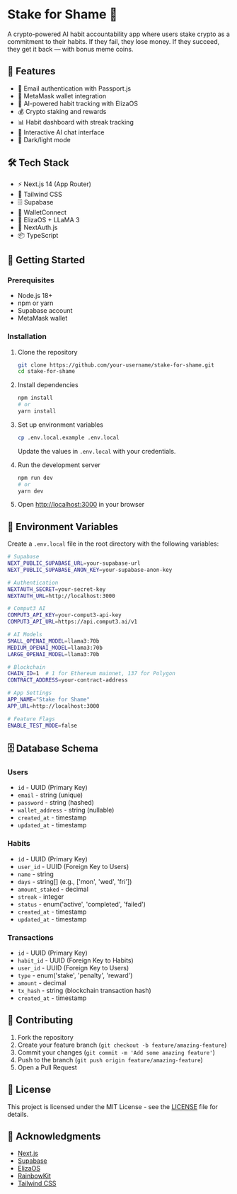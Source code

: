 # Stake for Shame 🚀

A crypto-powered AI habit accountability app where users stake crypto as a commitment to their habits. If they fail, they lose money. If they succeed, they get it back — with bonus meme coins.

## 🚀 Features

- 🔐 Email authentication with Passport.js
- 🧧 MetaMask wallet integration
- 🤖 AI-powered habit tracking with ElizaOS
- 💰 Crypto staking and rewards
- 📊 Habit dashboard with streak tracking
- 💬 Interactive AI chat interface
- 🌙 Dark/light mode

## 🛠 Tech Stack

- ⚡ Next.js 14 (App Router)
- 🎨 Tailwind CSS
- 🗄 Supabase
- 🔗 WalletConnect
- 🤖 ElizaOS + LLaMA 3
- 🔐 NextAuth.js
- 📦 TypeScript

## 🚀 Getting Started

### Prerequisites

- Node.js 18+
- npm or yarn
- Supabase account
- MetaMask wallet

### Installation

1. Clone the repository
   ```bash
   git clone https://github.com/your-username/stake-for-shame.git
   cd stake-for-shame
   ```

2. Install dependencies
   ```bash
   npm install
   # or
   yarn install
   ```

3. Set up environment variables
   ```bash
   cp .env.local.example .env.local
   ```
   Update the values in `.env.local` with your credentials.

4. Run the development server
   ```bash
   npm run dev
   # or
   yarn dev
   ```

5. Open [http://localhost:3000](http://localhost:3000) in your browser

## 📝 Environment Variables

Create a `.env.local` file in the root directory with the following variables:

```bash
# Supabase
NEXT_PUBLIC_SUPABASE_URL=your-supabase-url
NEXT_PUBLIC_SUPABASE_ANON_KEY=your-supabase-anon-key

# Authentication
NEXTAUTH_SECRET=your-secret-key
NEXTAUTH_URL=http://localhost:3000

# Comput3 AI
COMPUT3_API_KEY=your-comput3-api-key
COMPUT3_API_URL=https://api.comput3.ai/v1

# AI Models
SMALL_OPENAI_MODEL=llama3:70b
MEDIUM_OPENAI_MODEL=llama3:70b
LARGE_OPENAI_MODEL=llama3:70b

# Blockchain
CHAIN_ID=1  # 1 for Ethereum mainnet, 137 for Polygon
CONTRACT_ADDRESS=your-contract-address

# App Settings
APP_NAME="Stake for Shame"
APP_URL=http://localhost:3000

# Feature Flags
ENABLE_TEST_MODE=false
```

## 🗄 Database Schema

### Users
- `id` - UUID (Primary Key)
- `email` - string (unique)
- `password` - string (hashed)
- `wallet_address` - string (nullable)
- `created_at` - timestamp
- `updated_at` - timestamp

### Habits
- `id` - UUID (Primary Key)
- `user_id` - UUID (Foreign Key to Users)
- `name` - string
- `days` - string[] (e.g., ['mon', 'wed', 'fri'])
- `amount_staked` - decimal
- `streak` - integer
- `status` - enum('active', 'completed', 'failed')
- `created_at` - timestamp
- `updated_at` - timestamp

### Transactions
- `id` - UUID (Primary Key)
- `habit_id` - UUID (Foreign Key to Habits)
- `user_id` - UUID (Foreign Key to Users)
- `type` - enum('stake', 'penalty', 'reward')
- `amount` - decimal
- `tx_hash` - string (blockchain transaction hash)
- `created_at` - timestamp

## 🤝 Contributing

1. Fork the repository
2. Create your feature branch (`git checkout -b feature/amazing-feature`)
3. Commit your changes (`git commit -m 'Add some amazing feature'`)
4. Push to the branch (`git push origin feature/amazing-feature`)
5. Open a Pull Request

## 📄 License

This project is licensed under the MIT License - see the [LICENSE](LICENSE) file for details.

## 🙏 Acknowledgments

- [Next.js](https://nextjs.org/)
- [Supabase](https://supabase.com/)
- [ElizaOS](https://github.com/elizaOS/eliza)
- [RainbowKit](https://www.rainbowkit.com/)
- [Tailwind CSS](https://tailwindcss.com/)
